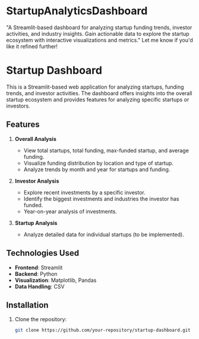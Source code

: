 # StartupAnalyticsDashboard
"A Streamlit-based dashboard for analyzing startup funding trends, investor activities, and industry insights. Gain actionable data to explore the startup ecosystem with interactive visualizations and metrics."  Let me know if you'd like it refined further!
# **Startup Dashboard**

This is a Streamlit-based web application for analyzing startups, funding trends, and investor activities. The dashboard offers insights into the overall startup ecosystem and provides features for analyzing specific startups or investors.

## **Features**

1. **Overall Analysis**
   - View total startups, total funding, max-funded startup, and average funding.
   - Visualize funding distribution by location and type of startup.
   - Analyze trends by month and year for startups and funding.

2. **Investor Analysis**
   - Explore recent investments by a specific investor.
   - Identify the biggest investments and industries the investor has funded.
   - Year-on-year analysis of investments.

3. **Startup Analysis**
   - Analyze detailed data for individual startups (to be implemented).

## **Technologies Used**

- **Frontend**: Streamlit  
- **Backend**: Python  
- **Visualization**: Matplotlib, Pandas  
- **Data Handling**: CSV  

## **Installation**

1. Clone the repository:
   ```bash
   git clone https://github.com/your-repository/startup-dashboard.git

